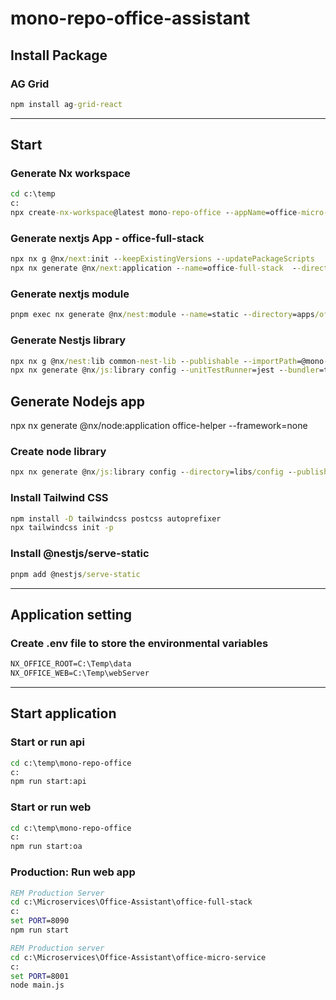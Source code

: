 # mono-repo-office-assistant

## Install Package
### AG Grid
```bat
npm install ag-grid-react
```

---

## Start
### Generate Nx workspace
```bat
cd c:\temp
c:
npx create-nx-workspace@latest mono-repo-office --appName=office-micro-service --preset=nest --skipGit=true

```


### Generate nextjs App - office-full-stack
```bat
npx nx g @nx/next:init --keepExistingVersions --updatePackageScripts
npx nx generate @nx/next:application --name=office-full-stack  --directory=apps/office-full-stack --projectNameAndRootFormat=as-provided --style=scss

```


### Generate nextjs module
```bat
pnpm exec nx generate @nx/nest:module --name=static --directory=apps/office-micro-service/src/app/modules --language=ts --nameAndDirectoryFormat=as-provided --no-interactive --dry-run
```


### Generate Nestjs library
```bat
npx nx g @nx/nest:lib common-nest-lib --publishable --importPath=@mono-repo-workspace/common-nest-lib
npx nx generate @nx/js:library config --unitTestRunner=jest --bundler=tsc --includeBabelRc --simpleName
```


## Generate Nodejs app
npx nx generate @nx/node:application office-helper --framework=none




### Create node library
```bat
npx nx generate @nx/js:library config --directory=libs/config --publishable --unitTestRunner=jest --bundler=tsc --importPath=@mono-repo-office/config --dry-run
```


### Install Tailwind CSS
```bat
npm install -D tailwindcss postcss autoprefixer
npx tailwindcss init -p
```


### Install @nestjs/serve-static
```bat
pnpm add @nestjs/serve-static
```

---

## Application setting
### Create .env file to store the environmental variables
```txt
NX_OFFICE_ROOT=C:\Temp\data
NX_OFFICE_WEB=C:\Temp\webServer
```

---

## Start application
### Start or run api
```bat
cd c:\temp\mono-repo-office
c:
npm run start:api
```
### Start or run web
```bat
cd c:\temp\mono-repo-office
c:
npm run start:oa
```


### Production: Run web app 
```bat
REM Production Server
cd c:\Microservices\Office-Assistant\office-full-stack
c:
set PORT=8090
npm run start

REM Production server
cd c:\Microservices\Office-Assistant\office-micro-service
c:
set PORT=8001
node main.js
```
